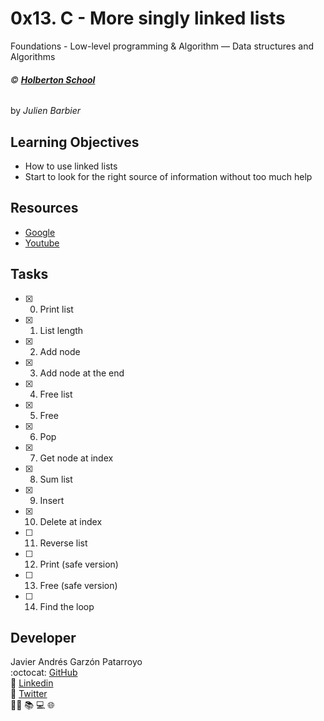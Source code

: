 # 0x13. C - More singly linked lists
Foundations - Low-level programming & Algorithm ― Data structures and Algorithms

###### :copyright: **[Holberton School](https://www.holbertonschool.com/)**
by _Julien Barbier_

## Learning Objectives
* How to use linked lists
* Start to look for the right source of information without too much help

## Resources
* [Google](https://www.google.com/search?q=linked+lists&cad=h)
* [Youtube](https://www.youtube.com/results?search_query=linked+lists)

## Tasks
* [x] 0. Print list
* [x] 1. List length
* [x] 2. Add node
* [x] 3. Add node at the end
* [x] 4. Free list
* [x] 5. Free
* [x] 6. Pop
* [x] 7. Get node at index
* [x] 8. Sum list
* [x] 9. Insert
* [x] 10. Delete at index
* [ ] 11. Reverse list
* [ ] 12. Print (safe version)
* [ ] 13. Free (safe version)
* [ ] 14. Find the loop

## Developer
Javier Andrés Garzón Patarroyo  
:octocat: [GitHub](https://github.com/javierandresgp/)  
:link: [Linkedin](https://www.linkedin.com/in/javierandresgp/)  
:link: [Twitter](https://twitter.com/javierandresgp0)  
:man_technologist: :books: :computer: :globe_with_meridians:
